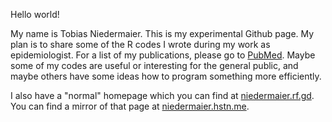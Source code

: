 Hello world!

My name is Tobias Niedermaier. This is my experimental Github page. My plan is to share some of the R codes I wrote during my work as epidemiologist. For a list of my publications, please go to [PubMed](https://pubmed.ncbi.nlm.nih.gov/?term=niedermaier+tobias&sort=date). Maybe some of my codes are useful or interesting for the general public, and maybe others have some ideas how to program something more efficiently.

I also have a "normal" homepage which you can find at [niedermaier.rf.gd](https://niedermaier.rf.gd). You can find a mirror of that page at [niedermaier.hstn.me](https://niedermaier.hstn.me).

